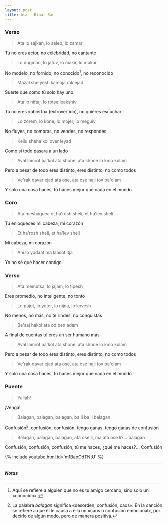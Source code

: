 ```yaml
---
layout: post
title: Ata – Rinat Bar
---
```


<!--more-->

### Verso
>Ata lo sajkan, lo seleb, lo zamar

Tú no eres actor, no celebridad, no cantante

>Lo dugman, lo jatuv, lo makir, lo mukar

No modelo, no fornido, no conocido[^fn-conocido], no reconocido

>Mazal she'yesh kamoja rak ejad

Suerte que como tú solo hay uno

>Ata lo niftaj, lo rotse leakshiv

Tú no eres «abierto» (extrovertido), no quieres escuchar

>Lo zorem, lo kone, lo mojer, lo meguiv

No fluyes, no compras, no vendes, no respondes

>Keilu sheha'kol over leyad

Como si todo pasara a un lado 

>Aval lamrot ha'kol ata shone, ata shone lo kmo kulam

Pero a pesar de todo eres distinto, eres distinto, no como todos

>Ve'rak davar ejad ata ose, ata ose haji tov ba'olam

Y solo una cosa haces, tú haces mejor que nada en el mundo

### Coro

>Ata meshaguea et ha'rosh sheli, et ha'lev sheli

Tú enloqueces mi cabeza, mi corazón

>Et ha'rosh sheli, et ha'lev sheli

Mi cabeza, mi corazón

>Ani lo yodaat ma laasot itja

Yo no sé qué hacer contigo

### Verso

>Ata memutsa, lo jajam, lo tipesh

Eres promedio, no inteligente, no tonto

>Lo pajot, lo yoter, lo nijna, lo kovesh

No menos, no más, no te rindes, no conquistas

>Be'saj hakol ata od ben adam

A final de cuentas tú eres un ser humano más

>Aval lamrot ha'kol ata shone, ata shone lo kmo kulam

Pero a pesar de todo eres distinto, eres distinto, no como todos

>Ve'rak davar ejad ata ose, ata ose haji tov ba'olam

Y solo una cosa haces, tú haces mejor que nada en el mundo

### Puente

>Yallah!

¡Venga!

>Balagan, balagan, balagan, ba li ba li balagan

Confusión[^fn-confusion], confusión, confusión, tengo ganas, tengo ganas de confusión

>Balagan, balagan, balagan, ata ose li, ma ata ose li?… balagan

Confusión, confusión, confusión, tú me haces, ¿qué me haces?… Confusión

{% include youtube.html id='m1BapOdTNtU' %}

---

##### Notas

[^fn-conocido]: Aquí se refiere a alguien que no es tu amigo cercano, sino solo un «conocido».
[^fn-confusion]: La palabra *balagan* significa «desorden, confusión, caos». En la canción se refiere a que él le causa a ella un «caos o confusión emocional», por decirlo de algún modo, pero de manera positiva.
